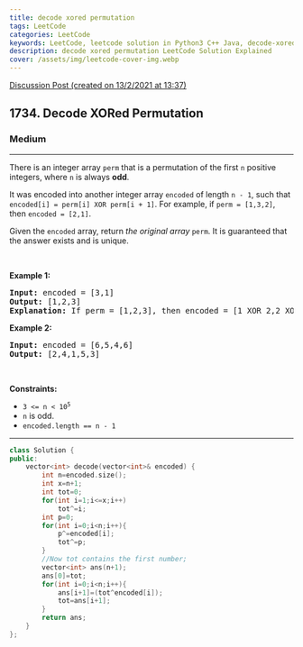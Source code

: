 ```yaml
---
title: decode xored permutation
tags: LeetCode
categories: LeetCode
keywords: LeetCode, leetcode solution in Python3 C++ Java, decode-xored-permutation solution
description: decode xored permutation LeetCode Solution Explained
cover: /assets/img/leetcode-cover-img.webp
---
```





[Discussion Post (created on 13/2/2021 at 13:37)](https://leetcode.com/problems/decode-xored-permutation/discuss/1107203/O(n)-or-C%2B%2B)  
<h2>1734. Decode XORed Permutation</h2><h3>Medium</h3><hr><div><p>There is an integer array <code>perm</code> that is a permutation of the first <code>n</code> positive integers, where <code>n</code> is always <strong>odd</strong>.</p>

<p>It was encoded into another integer array <code>encoded</code> of length <code>n - 1</code>, such that <code>encoded[i] = perm[i] XOR perm[i + 1]</code>. For example, if <code>perm = [1,3,2]</code>, then <code>encoded = [2,1]</code>.</p>

<p>Given the <code>encoded</code> array, return <em>the original array</em> <code>perm</code>. It is guaranteed that the answer exists and is unique.</p>

<p>&nbsp;</p>
<p><strong>Example 1:</strong></p>

<pre><strong>Input:</strong> encoded = [3,1]
<strong>Output:</strong> [1,2,3]
<strong>Explanation:</strong> If perm = [1,2,3], then encoded = [1 XOR 2,2 XOR 3] = [3,1]
</pre>

<p><strong>Example 2:</strong></p>

<pre><strong>Input:</strong> encoded = [6,5,4,6]
<strong>Output:</strong> [2,4,1,5,3]
</pre>

<p>&nbsp;</p>
<p><strong>Constraints:</strong></p>

<ul>
	<li><code>3 &lt;= n &lt;&nbsp;10<sup>5</sup></code></li>
	<li><code>n</code>&nbsp;is odd.</li>
	<li><code>encoded.length == n - 1</code></li>
</ul>
</div>

---




```cpp
class Solution {
public:
    vector<int> decode(vector<int>& encoded) {
        int n=encoded.size();
        int x=n+1;
        int tot=0;
        for(int i=1;i<=x;i++)
            tot^=i;
        int p=0;
        for(int i=0;i<n;i++){
            p^=encoded[i];
            tot^=p;
        }
        //Now tot contains the first number;
        vector<int> ans(n+1);
        ans[0]=tot;
        for(int i=0;i<n;i++){
            ans[i+1]=(tot^encoded[i]);
            tot=ans[i+1];
        }
        return ans;
    }
};
```
